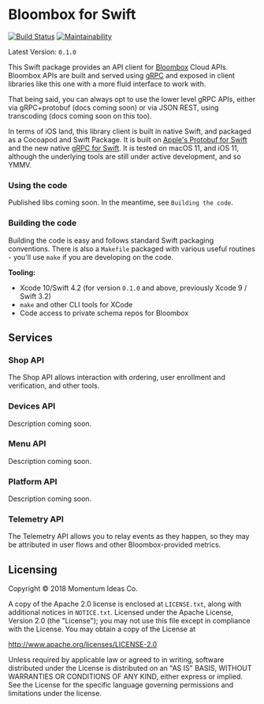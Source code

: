# Bloombox for Swift

[![Build Status](https://travis-ci.org/Bloombox/Swift.svg?branch=master)](https://travis-ci.org/Bloombox/Swift) [![Maintainability](https://api.codeclimate.com/v1/badges/726f360df7dbf653931f/maintainability)](https://codeclimate.com/github/Bloombox/Swift/maintainability)

Latest Version: `0.1.0`

This Swift package provides an API client for [Bloombox](https://bloombox.io) Cloud APIs. Bloombox APIs are built and served using [gRPC](https://grpc.io) and exposed in client libraries like this one with a more fluid interface to work with.

That being said, you can always opt to use the lower level gRPC APIs, either via gRPC+protobuf (docs coming soon) or via JSON REST, using transcoding (docs coming soon on this too).

In terms of iOS land, this library client is built in native Swift, and packaged as a Cocoapod and Swift Package. It is built on [Apple's Protobuf for Swift](https://github.com/apple/swift-protobuf) and the new native [gRPC for Swift](https://github.com/grpc/grpc-swift). It is tested on macOS 11, and iOS 11, although the underlying tools are still under active development, and so YMMV.


### Using the code

Published libs coming soon. In the meantime, see `Building the code`.


### Building the code

Building the code is easy and follows standard Swift packaging conventions. There is also a `Makefile` packaged with various useful routines - you'll use `make` if you are developing on the code.

**Tooling:**
- Xcode 10/Swift 4.2 (for version `0.1.0` and above, previously Xcode 9 / Swift 3.2)
- `make` and other CLI tools for XCode
- Code access to private schema repos for Bloombox


## Services


### Shop API

The Shop API allows interaction with ordering, user enrollment and verification, and other tools.


### Devices API

Description coming soon.


### Menu API

Description coming soon.


### Platform API

Description coming soon.


### Telemetry API

The Telemetry API allows you to relay events as they happen, so they may be attributed in user flows and other Bloombox-provided metrics.


## Licensing

Copyright © 2018 Momentum Ideas Co.

A copy of the Apache 2.0 license is enclosed at `LICENSE.txt`, along with additional notices in `NOTICE.txt`. Licensed under the Apache License, Version 2.0 (the "License"); you may not use this file except in compliance with the License. You may obtain a copy of the License at

http://www.apache.org/licenses/LICENSE-2.0

Unless required by applicable law or agreed to in writing, software distributed under the License is distributed on an "AS IS" BASIS, WITHOUT WARRANTIES OR CONDITIONS OF ANY KIND, either express or implied. See the License for the specific language governing permissions and limitations under the license.

